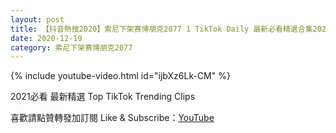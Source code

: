 ```yaml
---
layout: post
title: 【抖音熱搜2020】索尼下架赛博朋克2077 1 TikTok Daily 最新必看精選合集2020 12 19
date: 2020-12-19
category: 索尼下架赛博朋克2077
---
```


{% include youtube-video.html id="ijbXz6Lk-CM" %}

2021必看 最新精選 Top TikTok Trending Clips

喜歡請點贊轉發加訂閱 Like & Subscribe：[YouTube](https://www.youtube.com/channel/UCAoR7VcanIPd04uEq_GIylA/videos)

